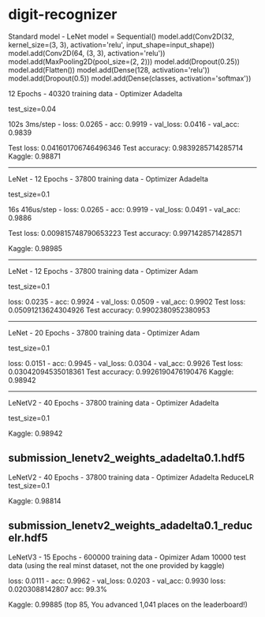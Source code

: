 # digit-recognizer

Standard model - LeNet
model = Sequential()
model.add(Conv2D(32, kernel_size=(3, 3),
                 activation='relu',
                 input_shape=input_shape))
model.add(Conv2D(64, (3, 3), activation='relu'))
model.add(MaxPooling2D(pool_size=(2, 2)))
model.add(Dropout(0.25))
model.add(Flatten())
model.add(Dense(128, activation='relu'))
model.add(Dropout(0.5))
model.add(Dense(classes, activation='softmax'))

12 Epochs - 40320 training data - Optimizer Adadelta

test_size=0.04

102s 3ms/step - loss: 0.0265 - acc: 0.9919 - val_loss: 0.0416 - val_acc: 0.9839

Test loss: 0.041601706746496346
Test accuracy: 0.9839285714285714
Kaggle: 0.98871

----------------------------------------------------------------------------------
LeNet - 12 Epochs - 37800 training data - Optimizer Adadelta

test_size=0.1

16s 416us/step - loss: 0.0265 - acc: 0.9919 - val_loss: 0.0491 - val_acc: 0.9886

Test loss: 0.009815748790653223
Test accuracy: 0.9971428571428571

Kaggle: 0.98985

---------------------------------------------------------------------------------
LeNet - 12 Epochs - 37800 training data - Optimizer Adam

test_size=0.1

loss: 0.0235 - acc: 0.9924 - val_loss: 0.0509 - val_acc: 0.9902
Test loss: 0.05091213624304926
Test accuracy: 0.9902380952380953

---------------------------------------------------------------------------------
LeNet - 20 Epochs - 37800 training data - Optimizer Adam

test_size=0.1

loss: 0.0151 - acc: 0.9945 - val_loss: 0.0304 - val_acc: 0.9926
Test loss: 0.03042094535018361
Test accuracy: 0.9926190476190476
Kaggle: 0.98942

---------------------------------------------------------------------------------
LeNetV2 - 40 Epochs - 37800 training data - Optimizer Adadelta

test_size=0.1

Kaggle: 0.98942

submission_lenetv2_weights_adadelta0.1.hdf5
---------------------------------------------------------------------------------
LeNetV2 - 40 Epochs - 37800 training data - Optimizer Adadelta
ReduceLR
test_size=0.1

Kaggle: 0.98814

submission_lenetv2_weights_adadelta0.1_reducelr.hdf5
----------------------------------------------------------------------------------
LeNetV3 - 15 Epochs - 600000 training data - Opimizer Adam 
10000 test data (using the real minst dataset, not the one provided by kaggle)

loss: 0.0111 - acc: 0.9962 - val_loss: 0.0203 - val_acc: 0.9930
loss: 0.0203088142807
acc: 99.3%

Kaggle: 0.99885 (top 85, You advanced 1,041 places on the leaderboard!)